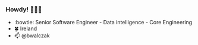 ### Howdy! 👋👋👋
- :bowtie: Senior Software Engineer - Data intelligence - Core Engineering
- :four_leaf_clover: Ireland
- 📫 @bwalczak



